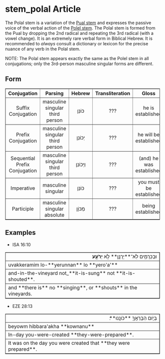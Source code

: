 # stem_polal Article
The Polal stem is a variation of the [Pual stem](https://git.door43.org/Door43/en-uhg/src/master/content/stem_pual/02.md) and expresses the passive voice of the verbal action of the [Polel stem](https://git.door43.org/Door43/en-uhg/src/master/content/stem_polel/02.md). The Polal stem is formed from the Pual by dropping the 2nd radical and repeating the 3rd radical (with a vowel change).  It is an extremely rare verbal form in Biblical Hebrew.  It is recommended to *always* consult a dictionary or lexicon for the precise nuance of any verb in the Polal stem.

NOTE: The Polal stem appears exactly the same as the Polel stem in all conjugations; only the 3rd-person masculine singular forms are different.

## Form

<table border="1" class="docutils">
<tr class="row-odd"><th>Conjugation</th><th>Parsing</th><th>Hebrew</th><th>Transliteration</th><th>Gloss</th>
</tr>
<tr class="row-even" align="center"><td>Suffix Conjugation</td><td>masculine singular third person</td><td>כּוֹנַן</td><td>???</td><td>he is established</td>
</tr>
<tr class="row-odd" align="center"><td>Prefix Conjugation</td><td>masculine singular third person</td><td>יְכוֹנַן</td><td>???</td><td>he will be established</td>
</tr>
<tr class="row-even" align="center"><td>Sequential Prefix Conjugation</td><td>masculine singular third person</td><td>וַיְּכוֹנַן</td><td>???</td><td>(and) he was established</td>
</tr>
<tr class="row-odd" align="center"><td>Imperative</td><td>masculine singular</td><td>כּוֹנַן</td><td>???</td><td>you must be established</td>
</tr>
<tr class="row-even" align="center"><td>Participle</td><td>masculine singular absolute</td><td>מְכוָֹן</td><td>???</td><td>being established</td>
</tr>
</tbody>
</table>

## Examples

* ISA 16:10
<table border="1" class="docutils">
<colgroup>
<col width="100%" />
</colgroup>
<tbody valign="top">
<tr class="row-odd" align="right"><td>וּבַכְּרָמִ֥ים לֹֽא־**יְרֻנָּ֖ן** לֹ֣א <b>יְרֹעָ֑ע</b></td>
</tr>
<tr class="row-even"><td>uvakkeramim lo-**yerunnan** lo **yero'a'**</td>
</tr>
<tr class="row-odd"><td>and-in-the-vineyard not_**it-is-sung** not **it-is-shouted**.</td>
</tr>
<tr class="row-even"><td>and **there is** no **singing**, or **shouts** in the vineyards.</td>
</tr>
</tbody>
</table>

* EZE 28:13
<table border="1" class="docutils">
<colgroup>
<col width="100%" />
</colgroup>
<tbody valign="top">
<tr class="row-odd" align="right"><td>בְּיֹ֥ום הִבָּרַאֲךָ֖ **כֹּונָֽנוּ**׃</td>
</tr>
<tr class="row-even"><td>beyowm hibbara'akha **kownanu**</td>
</tr>
<tr class="row-odd"><td>In-day you-were-created **they-were-prepared**.</td>
</tr>
<tr class="row-even"><td>It was on the day you were created that **they were prepared**.</td>
</tr>
</tbody>
</table>